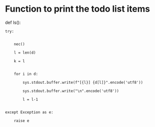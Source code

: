 # Function to print the todo list items

def ls():

   

    try:
 

        nec()

        l = len(d)

        k = l
 

        for i in d:

            sys.stdout.buffer.write(f"[{l}] {d[l]}".encode('utf8'))

            sys.stdout.buffer.write("\n".encode('utf8'))

            l = l-1
 

    except Exception as e:

        raise e
